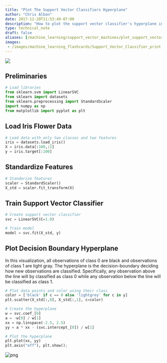 ```yaml
---
title: "Plot The Support Vector Classifiers Hyperplane"
author: "Chris Albon"
date: 2017-12-20T11:53:49-07:00
description: "How to plot the support vector classifier's hyperplane in Scikit-Learn"
type: technical_note
draft: false
aliases: [/machine_learning/support_vector_machines/plot_support_vector_classifier_hyperplane/]
images:
 - /images/machine_learning_flashcards/Support_Vector_Classifier_print.png
---
```

<a alt="Support Vector Classifier" href="https://machinelearningflashcards.com">
    <img src="/images/machine_learning_flashcards/Support_Vector_Classifier_print.png" class="flashcard center-block">
</a>

## Preliminaries


```python
# Load libraries
from sklearn.svm import LinearSVC
from sklearn import datasets
from sklearn.preprocessing import StandardScaler
import numpy as np
from matplotlib import pyplot as plt
```

## Load Iris Flower Data


```python
# Load data with only two classes and two features
iris = datasets.load_iris()
X = iris.data[:100,:2]
y = iris.target[:100]
```

## Standardize Features


```python
# Standarize features
scaler = StandardScaler()
X_std = scaler.fit_transform(X)
```

## Train Support Vector Classifier


```python
# Create support vector classifier
svc = LinearSVC(C=1.0)

# Train model
model = svc.fit(X_std, y)
```

## Plot Decision Boundary Hyperplane

In this visualization, all observations of class 0 are black and observations of class 1 are light gray. The hyperplane is the decision-boundary deciding how new observations are classified. Specifically, any observation above the line will by classified as class 0 while any observation below the line will be classified as class 1.


```python
# Plot data points and color using their class
color = ['black' if c == 0 else 'lightgrey' for c in y]
plt.scatter(X_std[:,0], X_std[:,1], c=color)

# Create the hyperplane
w = svc.coef_[0]
a = -w[0] / w[1]
xx = np.linspace(-2.5, 2.5)
yy = a * xx - (svc.intercept_[0]) / w[1]

# Plot the hyperplane
plt.plot(xx, yy)
plt.axis("off"), plt.show();
```


![png](plot_support_vector_classifier_hyperplane_11_0.png)

